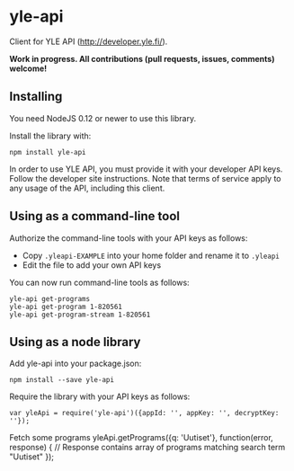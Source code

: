 # yle-api

Client for YLE API (<http://developer.yle.fi/>).

**Work in progress. All contributions (pull requests, issues, comments) welcome!**

## Installing

You need NodeJS 0.12 or newer to use this library.

Install the library with:

	npm install yle-api

In order to use YLE API, you must provide it with your developer API keys. Follow the developer site instructions. Note that terms of service apply to any usage of the API, including this client.

## Using as a command-line tool

Authorize the command-line tools with your API keys as follows:

- Copy `.yleapi-EXAMPLE` into your home folder and rename it to `.yleapi`
- Edit the file to add your own API keys

You can now run command-line tools as follows:

	yle-api get-programs
	yle-api get-program 1-820561
	yle-api get-program-stream 1-820561

## Using as a node library

Add yle-api into your package.json:

	npm install --save yle-api

Require the library with your API keys as follows:

	var yleApi = require('yle-api')({appId: '', appKey: '', decryptKey: ''});

Fetch some programs
	yleApi.getPrograms({q: 'Uutiset'}, function(error, response) {
		// Response contains array of programs matching search term "Uutiset"
	});
